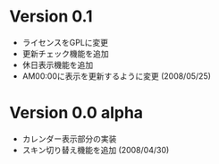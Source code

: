 # Version 0.1 #
  * ライセンスをGPLに変更
  * 更新チェック機能を追加
  * 休日表示機能を追加
  * AM00:00に表示を更新するように変更
(2008/05/25)

# Version 0.0 alpha #
  * カレンダー表示部分の実装
  * スキン切り替え機能を追加
(2008/04/30)